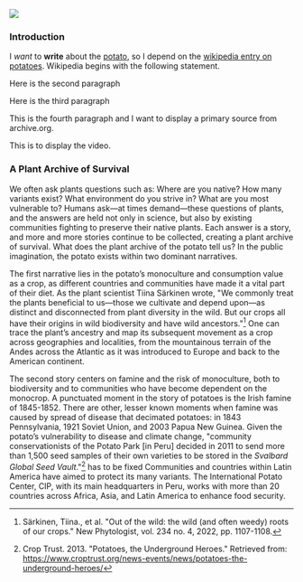 <a href="https://www.juncture-digital.org"><img src="https://juncture-digital.github.io/juncture/static/images/ve-button.png"></a>

<param ve-config 
       title="Salvation and Suffering: Potato"
       source-image="https://upload.wikimedia.org/wikipedia/commons/a/ab/Patates.jpg"
       banner="https://upload.wikimedia.org/wikipedia/commons/a/ab/Patates.jpg" 
       height=100
       author="Nola, Alex, and Jess"
       layout="vertical">

### Introduction

I *want* to **write** about the [potato](Q16587531), so I depend on the [wikipedia entry on potatoes](https://en.wikipedia.org/wiki/Potato). Wikipedia begins with the following statement.
<param ve-image
	   src="wc:Solanum_tuberosum_Red_Scarlett20170523_7825.jpg"
	   caption="This is an image of many potatoes. Wikimedia Commons.">

Here is the second paragraph
<param ve-image
	   src="wc:Potato_flowers_2016_G1.jpg"
	   caption="This is an image of potato flowers. Wikimedia Commons.">

Here is the third paragraph
<param ve-image
	   src="gh:genieyoo818/playground/main/potato/LarchesWinter.jpeg">

This is the fourth paragraph and I want to display a primary source from archive.org.
<param ve-iframe
	   src="https://cdn.knightlab.com/libs/timeline3/latest/embed/index.html?source=1xuY4upIooEeszZ_lCmeNx24eSFWe0rHe9ZdqH2xqVNk&font=Default&lang=en&initial_zoom=2&height=100%"
	   caption="This is the timeline.">

This is to display the video.
<param ve-video
	   src="7FMB4FaiWTE"
	   start="30">

### A Plant Archive of Survival

We often ask plants questions such as: Where are you native? How many variants exist? What environment do you strive in? What are you most vulnerable to? Humans ask—at times demand—these questions of plants, and the answers are held not only in science, but also by existing communities fighting to preserve their native plants. Each answer is a story, and more and more stories continue to be collected, creating a plant archive of survival. What does the plant archive of the potato tell us? In the public imagination, the potato exists within two dominant narratives. 

The first narrative lies in the potato’s monoculture and consumption value as a crop, as different countries and communities have made it a vital part of their diet. As the plant scientist Tiina Särkinen wrote, "We commonly treat the plants beneficial to us—those we cultivate and depend upon—as distinct and disconnected from plant diversity in the wild. But our crops all have their origins in wild biodiversity and have wild ancestors."[^1] One can trace the plant’s ancestry and map its subsequent movement as a crop across geographies and localities, from the mountainous terrain of the Andes across the Atlantic as it was introduced to Europe and back to the American continent. 

<param ve-image
	   src="wc:Mercado_Modelo_de_Huancayo_Peru-_Solanum_tuberosum_varieties_VI.jpg"
	   caption="Mercado Modelo de Huancayo Peru- Solanum tuberosum variedades."> 

The second story centers on famine and the risk of monoculture, both to biodiversity and to communities who have become dependent on the monocrop. A punctuated moment in the story of potatoes is the Irish famine of 1845-1852. There are other, lesser known moments when famine was caused by spread of disease that decimated potatoes: in 1843 Pennsylvania, 1921 Soviet Union, and 2003 Papua New Guinea. Given the potato’s vulnerability to disease and climate change, "community conservationists of the Potato Park [in Peru] decided in 2011 to send more than 1,500 seed samples of their own varieties to be stored in the *Svalbard Global Seed Vault*."[^2] has to be fixed Communities and countries within Latin America have aimed to protect its many variants. The International Potato Center, CIP, with its main headquarters in Peru, works with more than 20 countries across Africa, Asia, and Latin America to enhance food security. 

<param ve-image
	   src="wc:Cip_Handquarters_%3D_CIP本部の玄関.jpg"
	   caption="*El Centro Internacional de la Papa*.">


[^1]: Särkinen, Tiina., et al. "Out of the wild: the wild (and often weedy) roots of our crops." New Phytologist, vol. 234 no. 4, 2022, pp. 1107-1108.
[^2]: Crop Trust. 2013. "Potatoes, the Underground Heroes." Retrieved from: https://www.croptrust.org/news-events/news/potatoes-the-underground-heroes/ 

